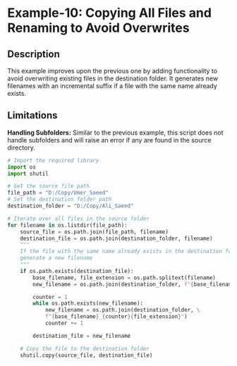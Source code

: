 # Example-10: Copying All Files and Renaming to Avoid Overwrites

## Description

This example improves upon the previous one by adding functionality to avoid overwriting existing files in the destination folder. It generates new filenames with an incremental suffix if a file with the same name already exists.

## Limitations

**Handling Subfolders:** Similar to the previous example, this script does not handle subfolders and will raise an error if any are found in the source directory.


```python
# Import the required library
import os
import shutil

# Set the source file path
file_path = "D:/Copy/Umer_Saeed"
# Set the destination folder path
destination_folder = "D:/Copy/Ali_Saeed"

# Iterate over all files in the source folder
for filename in os.listdir(file_path):
    source_file = os.path.join(file_path, filename)
    destination_file = os.path.join(destination_folder, filename)
    """
    If the file with the same name already exists in the destination folder, 
    generate a new filename
    """
    if os.path.exists(destination_file):
        base_filename, file_extension = os.path.splitext(filename)
        new_filename = os.path.join(destination_folder, f"{base_filename}_1{file_extension}")

        counter = 1
        while os.path.exists(new_filename):
            new_filename = os.path.join(destination_folder, \
            f"{base_filename}_{counter}{file_extension}")
            counter += 1

        destination_file = new_filename

    # Copy the file to the destination folder
    shutil.copy(source_file, destination_file)
```
